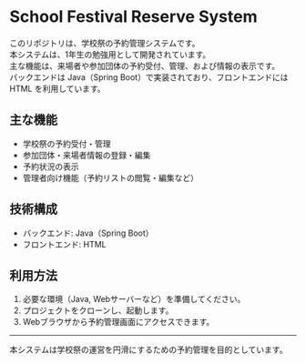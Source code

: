 # School Festival Reserve System

このリポジトリは、学校祭の予約管理システムです。  
本システムは、1年生の勉強用として開発されています。  
主な機能は、来場者や参加団体の予約受付、管理、および情報の表示です。  
バックエンドは Java（Spring Boot）で実装されており、フロントエンドには HTML を利用しています。

## 主な機能

- 学校祭の予約受付・管理
- 参加団体・来場者情報の登録・編集
- 予約状況の表示
- 管理者向け機能（予約リストの閲覧・編集など）

## 技術構成

- バックエンド: Java（Spring Boot）
- フロントエンド: HTML

## 利用方法

1. 必要な環境（Java, Webサーバーなど）を準備してください。
2. プロジェクトをクローンし、起動します。
3. Webブラウザから予約管理画面にアクセスできます。

---

本システムは学校祭の運営を円滑にするための予約管理を目的としています。